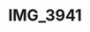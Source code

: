---
pid: '102'
layout: bg-photos
title: IMG_3941
filename: IMG_3941.jpg
caption: 
previous_pid: '101'
next_pid: '103'
permalink: "/photos/102.html"
---